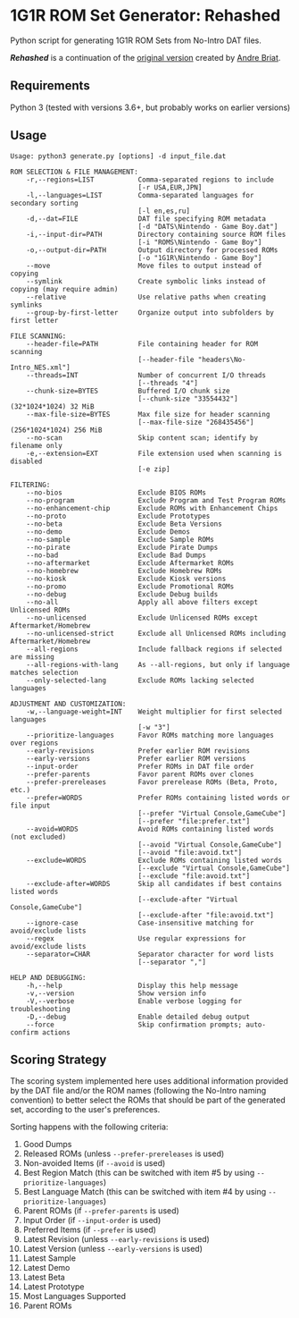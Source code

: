 # 1G1R ROM Set Generator: Rehashed

Python script for generating 1G1R ROM Sets from No-Intro DAT files.

***Rehashed*** is a continuation of the [original version](https://github.com/andrebrait/1g1r-romset-generator) created by [Andre Briat](https://github.com/andrebrait).

## Requirements

Python 3 (tested with versions 3.6+, but probably works on earlier versions)

## Usage

```
Usage: python3 generate.py [options] -d input_file.dat

ROM SELECTION & FILE MANAGEMENT:
    -r,--regions=LIST           Comma-separated regions to include
                                [-r USA,EUR,JPN]
    -l,--languages=LIST         Comma-separated languages for secondary sorting
                                [-l en,es,ru]
    -d,--dat=FILE               DAT file specifying ROM metadata
                                [-d "DATS\Nintendo - Game Boy.dat"]
    -i,--input-dir=PATH         Directory containing source ROM files
                                [-i "ROMS\Nintendo - Game Boy"]
    -o,--output-dir=PATH        Output directory for processed ROMs
                                [-o "1G1R\Nintendo - Game Boy"]
    --move                      Move files to output instead of copying
    --symlink                   Create symbolic links instead of copying (may require admin)
    --relative                  Use relative paths when creating symlinks
    --group-by-first-letter     Organize output into subfolders by first letter

FILE SCANNING:
    --header-file=PATH          File containing header for ROM scanning
                                [--header-file "headers\No-Intro_NES.xml"]
    --threads=INT               Number of concurrent I/O threads
                                [--threads "4"]
    --chunk-size=BYTES          Buffered I/O chunk size
                                [--chunk-size "33554432"] (32*1024*1024) 32 MiB
    --max-file-size=BYTES       Max file size for header scanning
                                [--max-file-size "268435456"] (256*1024*1024) 256 MiB
    --no-scan                   Skip content scan; identify by filename only
    -e,--extension=EXT          File extension used when scanning is disabled
                                [-e zip]

FILTERING:
    --no-bios                   Exclude BIOS ROMs
    --no-program                Exclude Program and Test Program ROMs
    --no-enhancement-chip       Exclude ROMs with Enhancement Chips
    --no-proto                  Exclude Prototypes
    --no-beta                   Exclude Beta Versions
    --no-demo                   Exclude Demos
    --no-sample                 Exclude Sample ROMs
    --no-pirate                 Exclude Pirate Dumps
    --no-bad                    Exclude Bad Dumps
    --no-aftermarket            Exclude Aftermarket ROMs
    --no-homebrew               Exclude Homebrew ROMs
    --no-kiosk                  Exclude Kiosk versions
    --no-promo                  Exclude Promotional ROMs
    --no-debug                  Exclude Debug builds
    --no-all                    Apply all above filters except Unlicensed ROMs
    --no-unlicensed             Exclude Unlicensed ROMs except Aftermarket/Homebrew
    --no-unlicensed-strict      Exclude all Unlicensed ROMs including Aftermarket/Homebrew
    --all-regions               Include fallback regions if selected are missing
    --all-regions-with-lang     As --all-regions, but only if language matches selection
    --only-selected-lang        Exclude ROMs lacking selected languages

ADJUSTMENT AND CUSTOMIZATION:
    -w,--language-weight=INT    Weight multiplier for first selected languages
                                [-w "3"]
    --prioritize-languages      Favor ROMs matching more languages over regions
    --early-revisions           Prefer earlier ROM revisions
    --early-versions            Prefer earlier ROM versions
    --input-order               Prefer ROMs in DAT file order
    --prefer-parents            Favor parent ROMs over clones
    --prefer-prereleases        Favor prerelease ROMs (Beta, Proto, etc.)
    --prefer=WORDS              Prefer ROMs containing listed words or file input
                                [--prefer "Virtual Console,GameCube"]
                                [--prefer "file:prefer.txt"]
    --avoid=WORDS               Avoid ROMs containing listed words (not excluded)
                                [--avoid "Virtual Console,GameCube"]
                                [--avoid "file:avoid.txt"]
    --exclude=WORDS             Exclude ROMs containing listed words
                                [--exclude "Virtual Console,GameCube"]
                                [--exclude "file:avoid.txt"]
    --exclude-after=WORDS       Skip all candidates if best contains listed words
                                [--exclude-after "Virtual Console,GameCube"]
                                [--exclude-after "file:avoid.txt"]
    --ignore-case               Case-insensitive matching for avoid/exclude lists
    --regex                     Use regular expressions for avoid/exclude lists
    --separator=CHAR            Separator character for word lists
                                [--separator ","]

HELP AND DEBUGGING:
    -h,--help                   Display this help message
    -v,--version                Show version info
    -V,--verbose                Enable verbose logging for troubleshooting
    -D,--debug                  Enable detailed debug output
    --force                     Skip confirmation prompts; auto-confirm actions
```

## Scoring Strategy

The scoring system implemented here uses additional information provided by the
DAT file and/or the ROM names (following the No-Intro naming convention) to
better select the ROMs that should be part of the generated set, according to the user's preferences.

Sorting happens with the following criteria:
1. Good Dumps
2. Released ROMs (unless `--prefer-prereleases` is used)
3. Non-avoided Items (if `--avoid` is used)
4. Best Region Match (this can be switched with item #5 by using `--prioritize-languages`)
5. Best Language Match (this can be switched with item #4 by using `--prioritize-languages`)
6. Parent ROMs (if `--prefer-parents` is used)
7. Input Order (if `--input-order` is used)
8. Preferred Items (if `--prefer` is used)
9. Latest Revision (unless `--early-revisions` is used)
10. Latest Version (unless `--early-versions` is used)
11. Latest Sample
12. Latest Demo
13. Latest Beta
14. Latest Prototype
15. Most Languages Supported
16. Parent ROMs
